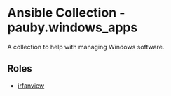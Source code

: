 # Ansible Collection - pauby.windows_apps

A collection to help with managing Windows software.

## Roles

* [irfanview](/roles/win_irfanview/README.md)
